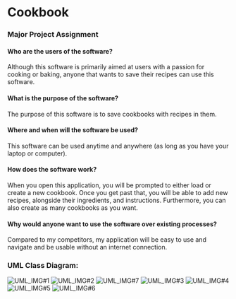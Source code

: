 # Cookbook
### Major Project Assignment


#### Who are the users of the software? 
Although this software is primarily aimed at users with a passion for cooking or baking, anyone that wants to save their recipes can use this software.


#### What is the purpose of the software?
The purpose of this software is to save cookbooks with recipes in them.


#### Where and when will the software be used?
This software can be used anytime and anywhere (as long as you have your laptop or computer).


#### How does the software work?
When you open this application, you will be prompted to either load or create a new cookbook. Once you get past that, you will be able to add new recipes, alongside their ingredients, and instructions. Furthermore, you can also create as many cookbooks as you want.


#### Why would anyone want to use the software over existing processes?
Compared to my competitors, my application will be easy to use and navigate and be usable without an internet connection.



### UML Class Diagram:

![UML_IMG#1](https://user-images.githubusercontent.com/100208400/167640567-21e3fb15-fc37-4c06-a062-4e4ccf85e89c.png)
![UML_IMG#2](https://user-images.githubusercontent.com/100208400/167640594-8689a6a1-6e16-4f52-8d84-fde2be6b0157.png)
![UML_IMG#7](https://user-images.githubusercontent.com/100208400/167640625-fc823d7f-c5fb-49ea-a148-5c36247d569e.png)
![UML_IMG#3](https://user-images.githubusercontent.com/100208400/167640654-15a60543-9945-495e-8dd7-158e36535c11.png)
![UML_IMG#4](https://user-images.githubusercontent.com/100208400/167640668-8ba20587-caaa-4813-960a-29461d5f3d88.png)
![UML_IMG#5](https://user-images.githubusercontent.com/100208400/167640686-225815d7-6b4b-4257-a73b-648906a0027d.png)
![UML_IMG#6](https://user-images.githubusercontent.com/100208400/167640702-5051d3fc-f5b4-4067-822a-b8d6e3100ff7.png)
